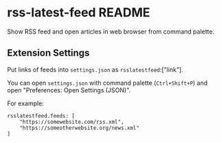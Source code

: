 # rss-latest-feed README

Show RSS feed and open articles in web browser from command palette.

## Extension Settings

Put links of feeds into `settings.json` as `rsslatestfeed`:["link"].

You can open `settings.json` with command palette (`Ctrl+Shift+P`) and open "Preferences: Open Settings (JSON)".

For example:

```
rsslatestfeed.feeds: [
    "https://somewebsite.com/rss.xml",
    "https://someotherwebsite.org/news.xml"
] 
```